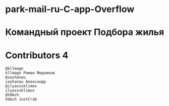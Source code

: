# park-mail-ru-C-app-Overflow
# Командный проект Подбора жилья

# Contributors 4

    @kllmagn
    kllmagn Роман Медников
    @sashanau
    sashanau Александр
    @ilyasssklimov
    ilyasssklimov
    @Vdmch
    Vdmch JustCrab

